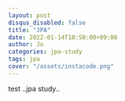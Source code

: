 ```yaml
---
layout: post
disqus_disabled: false
title: "JPA"
date: 2022-01-14T10:50:00+09:00
author: Jo
categories: jpa-study
tags: jpa
cover: "/assets/instacode.png"
---
```

test
..jpa study..
